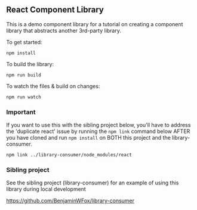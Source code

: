 ## React Component Library

This is a demo component library for a tutorial on creating a component library that abstracts another 3rd-party library.

To get started:

`npm install`

To build the library:

`npm run build`

To watch the files & build on changes:

`npm run watch`

### Important

If you want to use this with the sibling project below, you'll have to address the 'duplicate react' issue by running the `npm link` command below AFTER you have cloned and run `npm install` on BOTH this project and the library-consumer.

`npm link ../library-consumer/node_modules/react`

### Sibling project

See the sibling project (library-consumer) for an example of using this library during local development

https://github.com/BenjaminWFox/library-consumer